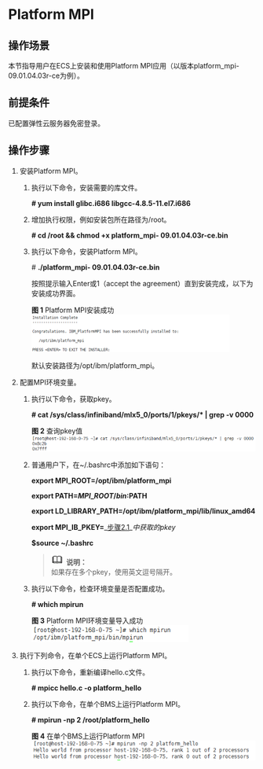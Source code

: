 # Platform MPI<a name="ZH-CN_TOPIC_0121720630"></a>

## 操作场景<a name="section37559482203017"></a>

本节指导用户在ECS上安装和使用Platform MPI应用（以版本platform\_mpi-09.01.04.03r-ce为例）。

## 前提条件<a name="section47764941203023"></a>

已配置弹性云服务器免密登录。

## 操作步骤<a name="section12710179193218"></a>

1.  安装Platform MPI。
    1.  执行以下命令，安装需要的库文件。

        **\# yum install glibc.i686 libgcc-4.8.5-11.el7.i686**

    2.  增加执行权限，例如安装包所在路径为/root。

        **\# cd /root && chmod +x platform\_mpi- 09.01.04.03r-ce.bin**

    3.  执行以下命令，安装Platform MPI。

        \#  **./platform\_mpi- 09.01.04.03r-ce.bin**

        按照提示输入Enter或1（accept the agreement）直到安装完成，以下为安装成功界面。

        **图 1**  Platform MPI安装成功<a name="fig16933191425219"></a>  
        ![](figures/Platform-MPI安装成功.png "Platform-MPI安装成功")

        默认安装路径为/opt/ibm/platform\_mpi。


2.  配置MPI环境变量。
    1.  <a name="li43811143171922"></a>执行以下命令，获取pkey。

        **\# cat /sys/class/infiniband/mlx5\_0/ports/1/pkeys/\* | grep -v 0000**

        **图 2**  查询pkey值<a name="fig2030918210714"></a>  
        ![](figures/查询pkey值.png "查询pkey值")

    2.  普通用户下，在\~/.bashrc中添加如下语句：

        **export MPI\_ROOT=/opt/ibm/platform\_mpi**

        **export PATH=$MPI\_ROOT/bin:$PATH**

        **export LD\_LIBRARY\_PATH=/opt/ibm/platform\_mpi/lib/linux\_amd64**

        **export MPI\_IB\_PKEY=**_[步骤2.1](#li43811143171922)__中获取的pkey_

        **$source  \~/.bashrc**

        >![](public_sys-resources/icon-note.gif) **说明：**   
        >如果存在多个pkey，使用英文逗号隔开。  

    3.  执行以下命令，检查环境变量是否配置成功。

        **\# which mpirun**

        **图 3**  Platform MPI环境变量导入成功<a name="fig111552297711"></a>  
        ![](figures/Platform-MPI环境变量导入成功.png "Platform-MPI环境变量导入成功")


3.  执行下列命令，在单个ECS上运行Platform MPI。
    1.  执行以下命令，重新编译hello.c文件。

        **\# mpicc hello.c -o platform\_hello**

    2.  执行以下命令，在单个BMS上运行Platform MPI。

        **\# mpirun -np 2 /root/**platform\_hello****

        **图 4**  在单个BMS上运行Platform MPI<a name="fig1024518153911"></a>  
        ![](figures/在单个BMS上运行Platform-MPI.png "在单个BMS上运行Platform-MPI")



